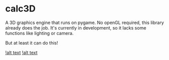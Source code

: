 # calc3D
A 3D graphics engine that  runs on pygame. No openGL required, this library already does the job. 
It's currently in development, so it lacks some functions like lighting or camera.

But at least it can do this!

[!alt text](https://github.com/ManuelCB/calc3D/blob/master/demo%20mode%200%20and%201.png)
[!alt text](https://github.com/ManuelCB/calc3D/blob/master/demo%20mode%200.png)


